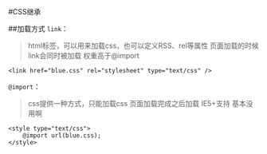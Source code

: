 #CSS继承

##加载方式
`link`：
> html标签，可以用来加载css，也可以定义RSS、rel等属性
> 页面加载的时候link会同时被加载
> 权重高于@import

	<link href="blue.css" rel="stylesheet" type="text/css" />  

`@import`：

> css提供一种方式，只能加载css
> 页面加载完成之后加载
> IE5+支持
> 基本没用啊 

	<style type="text/css">  
		@import url(blue.css);  
	</style>  


##